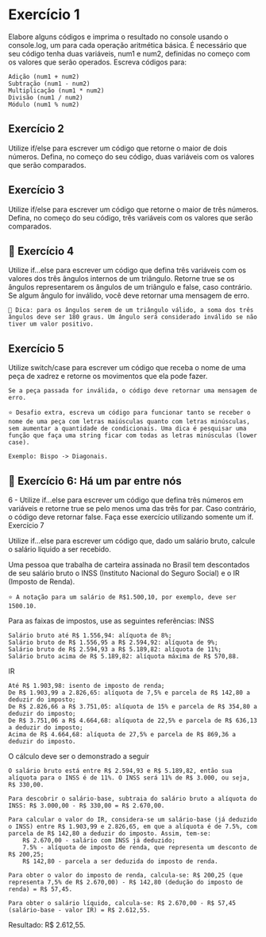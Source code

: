 # Exercício 1

Elabore alguns códigos e imprima o resultado no console usando o console.log, um para cada operação aritmética básica. É necessário que seu código tenha duas variáveis, num1 e num2, definidas no começo com os valores que serão operados. Escreva códigos para:

    Adição (num1 + num2)
    Subtração (num1 - num2)
    Multiplicação (num1 * num2)
    Divisão (num1 / num2)
    Módulo (num1 % num2)

## Exercício 2

Utilize if/else para escrever um código que retorne o maior de dois números. Defina, no começo do seu código, duas variáveis com os valores que serão comparados.

## Exercício 3

Utilize if/else para escrever um código que retorne o maior de três números. Defina, no começo do seu código, três variáveis com os valores que serão comparados.

## 🚀 Exercício 4

Utilize if...else para escrever um código que defina três variáveis com os valores dos três ângulos internos de um triângulo. Retorne true se os ângulos representarem os ângulos de um triângulo e false, caso contrário. Se algum ângulo for inválido, você deve retornar uma mensagem de erro.

    👀 Dica: para os ângulos serem de um triângulo válido, a soma dos três ângulos deve ser 180 graus. Um ângulo será considerado inválido se não tiver um valor positivo.

## Exercício 5

Utilize switch/case para escrever um código que receba o nome de uma peça de xadrez e retorne os movimentos que ela pode fazer.

    Se a peça passada for inválida, o código deve retornar uma mensagem de erro.

    ⭐️ Desafio extra, escreva um código para funcionar tanto se receber o nome de uma peça com letras maiúsculas quanto com letras minúsculas, sem aumentar a quantidade de condicionais. Uma dica é pesquisar uma função que faça uma string ficar com todas as letras minúsculas (lower case).

    Exemplo: Bispo -> Diagonais.

## 🚀 Exercício 6: Há um par entre nós

6 - Utilize if...else para escrever um código que defina três números em variáveis e retorne true se pelo menos uma das três for par. Caso contrário, o código deve retornar false.
Faça esse exercício utilizando somente um if.
Exercício 7

Utilize if...else para escrever um código que, dado um salário bruto, calcule o salário líquido a ser recebido.

Uma pessoa que trabalha de carteira assinada no Brasil tem descontados de seu salário bruto o INSS (Instituto Nacional do Seguro Social) e o IR (Imposto de Renda).

    ⭐️ A notação para um salário de R$1.500,10, por exemplo, deve ser 1500.10.

Para as faixas de impostos, use as seguintes referências:
INSS

    Salário bruto até R$ 1.556,94: alíquota de 8%;
    Salário bruto de R$ 1.556,95 a R$ 2.594,92: alíquota de 9%;
    Salário bruto de R$ 2.594,93 a R$ 5.189,82: alíquota de 11%;
    Salário bruto acima de R$ 5.189,82: alíquota máxima de R$ 570,88.

IR

    Até R$ 1.903,98: isento de imposto de renda;
    De R$ 1.903,99 a 2.826,65: alíquota de 7,5% e parcela de R$ 142,80 a deduzir do imposto;
    De R$ 2.826,66 a R$ 3.751,05: alíquota de 15% e parcela de R$ 354,80 a deduzir do imposto;
    De R$ 3.751,06 a R$ 4.664,68: alíquota de 22,5% e parcela de R$ 636,13 a deduzir do imposto;
    Acima de R$ 4.664,68: alíquota de 27,5% e parcela de R$ 869,36 a deduzir do imposto.

O cálculo deve ser o demonstrado a seguir

    O salário bruto está entre R$ 2.594,93 e R$ 5.189,82, então sua alíquota para o INSS é de 11%. O INSS será 11% de R$ 3.000, ou seja, R$ 330,00.

    Para descobrir o salário-base, subtraia do salário bruto a alíquota do INSS: R$ 3.000,00 - R$ 330,00 = R$ 2.670,00.

    Para calcular o valor do IR, considera-se um salário-base (já deduzido o INSS) entre R$ 1.903,99 e 2.826,65, em que a alíquota é de 7.5%, com parcela de R$ 142,80 a deduzir do imposto. Assim, tem-se:
        R$ 2.670,00 - salário com INSS já deduzido;
        7.5% - alíquota de imposto de renda, que representa um desconto de R$ 200,25;
        R$ 142,80 - parcela a ser deduzida do imposto de renda.

    Para obter o valor do imposto de renda, calcula-se: R$ 200,25 (que representa 7,5% de R$ 2.670,00) - R$ 142,80 (dedução do imposto de renda) = R$ 57,45.

    Para obter o salário líquido, calcula-se: R$ 2.670,00 - R$ 57,45 (salário-base - valor IR) = R$ 2.612,55.

Resultado: R$ 2.612,55.
